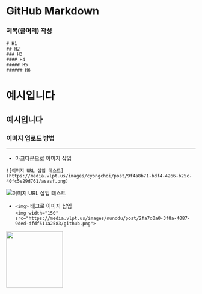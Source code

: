 # GitHub Markdown

### 제목(글머리) 작성

```
# H1
## H2
### H3
#### H4
##### H5
###### H6
```

# 예시입니다
## 예시입니다


### 이미지 업로드 방법
***
- 마크다운으로 이미지 삽입

```
![이미지 URL 삽입 테스트](https://media.vlpt.us/images/cyongchoi/post/9f4a8b71-bdf4-4266-b25c-40fc5e29d761/asasf.png)
```
![이미지 URL 삽입 테스트](https://media.vlpt.us/images/cyongchoi/post/9f4a8b71-bdf4-4266-b25c-40fc5e29d761/asasf.png)

- `<img>` 태그로 이미지 삽입<br>
`<img width="150" src="https://media.vlpt.us/images/nunddu/post/2fa7d0a0-3f8a-4087-9ded-dfdf511a2583/github.png">`
<img width="150" src="https://media.vlpt.us/images/nunddu/post/2fa7d0a0-3f8a-4087-9ded-dfdf511a2583/github.png">

